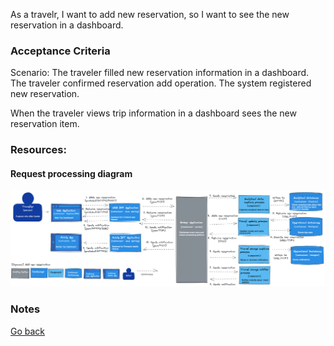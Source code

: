 As a travelr, I want to add new reservation, so I want to see the new reservation in a dashboard.

### Acceptance Criteria

Scenario: The traveler filled new reservation information in a dashboard. The traveler confirmed reservation add operation. The system registered new reservation.

When the traveler views trip information in a dashboard sees the new reservation item.

### Resources:

#### Request processing diagram

![Dynamic diagram](https://github.com/ExtravaganzaTeam/KATAS-2023/blob/main/current/user_stories/traveller/US_011_add_new_reservation.png "a title")  

### Notes


[Go back](../README.md)
